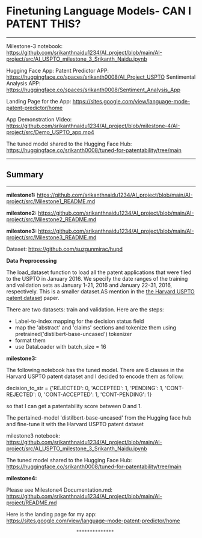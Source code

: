 # Finetuning Language Models- CAN I PATENT THIS?

************************

Milestone-3 notebook: https://github.com/srikanthnaidu1234/AI_project/blob/main/AI-project/src/AI_USPTO_milestone_3_Srikanth_Naidu.ipynb

Hugging Face App:
Patent Predictor APP: https://huggingface.co/spaces/srikanth0008/AI_Project_USPTO
Sentimental Analysis APP: https://huggingface.co/spaces/srikanth0008/Sentiment_Analysis_App


Landing Page for the App: https://sites.google.com/view/language-mode-patent-predictor/home

App Demonstration Video: https://github.com/srikanthnaidu1234/AI_project/blob/milestone-4/AI-project/src/Demo_USPTO_app.mp4

The tuned model shared to the Hugging Face Hub: https://huggingface.co/srikanth0008/tuned-for-patentability/tree/main

************************

## Summary

***********

**milestone1:** https://github.com/srikanthnaidu1234/AI_project/blob/main/AI-project/src/Milestone1_README.md

**milestone2:** https://github.com/srikanthnaidu1234/AI_project/blob/main/AI-project/src/Milestone2_README.md

**milestone3:** https://github.com/srikanthnaidu1234/AI_project/blob/main/AI-project/src/Milestone3_README.md

Dataset: https://github.com/suzgunmirac/hupd

**Data Preprocessing**

The load_dataset function to load all the patent applications that were filed to the USPTO in January 2016. We specify the date ranges of the training and validation sets as January 1-21, 2016 and January 22-31, 2016, respectively. This is a smaller dataset.AS mention in the [the Harvard USPTO patent dataset](https://github.com/suzgunmirac/hupd) paper.

 There are two datasets: train and validation. Here are the steps:

 - Label-to-index mapping for the decision status field
 - map the 'abstract' and 'claims' sections and tokenize them using pretrained('distilbert-base-uncased') tokenizer
 - format them
 - use DataLoader with batch_size = 16

**milestone3:**

The following notebook has the tuned model. There are 6 classes in the Harvard USPTO patent dataset and I decided to encode them as follow:

decision_to_str = {'REJECTED': 0, 'ACCEPTED': 1, 'PENDING': 1, 'CONT-REJECTED': 0, 'CONT-ACCEPTED': 1, 'CONT-PENDING': 1}

so that I can get a patentability score between 0 and 1.

The pertained-model 'distilbert-base-uncased' from the Hugging face hub and fine-tune it with the Harvard USPTO patent dataset


milestone3 notebook: https://github.com/srikanthnaidu1234/AI_project/blob/main/AI-project/src/AI_USPTO_milestone_3_Srikanth_Naidu.ipynb

The tuned model shared to the Hugging Face Hub: https://huggingface.co/srikanth0008/tuned-for-patentability/tree/main

**milestone4:**

Please see Milestone4 Documentation.md: https://github.com/srikanthnaidu1234/AI_project/blob/main/AI-project/README.md

Here is the landing page for my app: https://sites.google.com/view/language-mode-patent-predictor/home


                              **************

